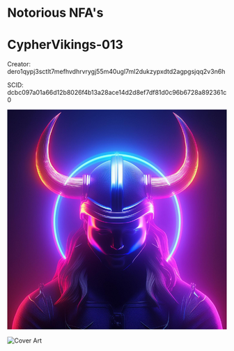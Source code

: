 # Notorious NFA's

# CypherVikings-013

Creator: dero1qypj3sctlt7mefhvdhrvrygj55m40ugl7ml2dukzypxdtd2agpgsjqq2v3n6h

SCID: dcbc097a01a66d12b8026f4b13a28ace14d2d8ef7df81d0c96b6728a892361c0

![Cover Art](https://github.com/Notoriousjoshyb/CypherVikings-013/blob/main/CypherViking-013-IC.png?raw=true)


![Cover Art](https://github.com/Notoriousjoshyb/CypherVikings-NFA/blob/main/CypherViking-CA.png?raw=true)
